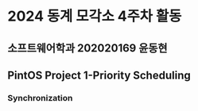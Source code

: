 # 2024 동계 모각소 4주차 활동

## 소프트웨어학과 202020169 윤동현

## PintOS Project 1-Priority Scheduling

### Synchronization

